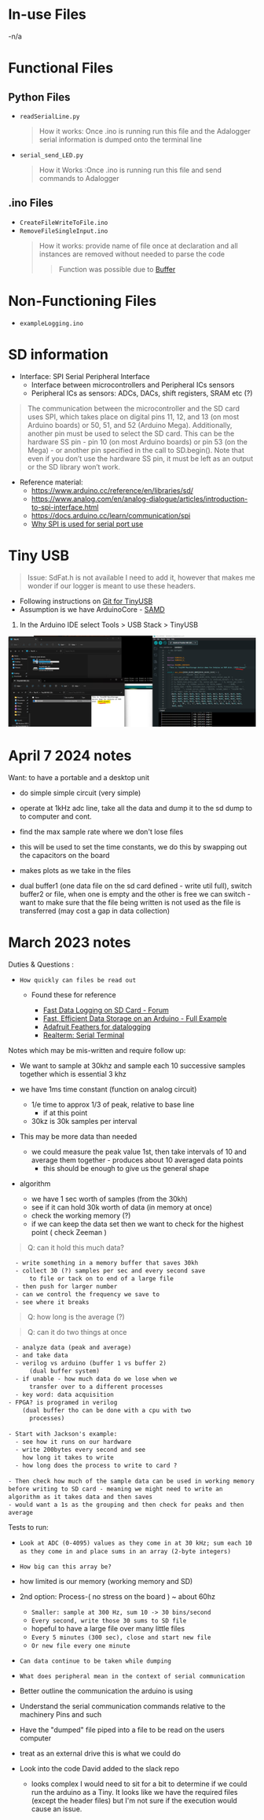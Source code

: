 # In-use Files

-n/a

# Functional Files

## Python Files

- `readSerialLine.py`
  > How it works: Once .ino is running run this file and the Adalogger serial information is dumped onto the terminal line
- `serial_send_LED.py`
  > How it Works :Once .ino is running run this file and send commands to Adalogger

## .ino Files

- `CreateFileWriteToFile.ino`
- `RemoveFileSingleInput.ino`
  > How it works: provide name of file once at declaration and all instances are removed without needed to parse the code
  >
  > > Function was possible due to [Buffer](https://www.programmingelectronics.com/sprintf-arduino/)

# Non-Functioning Files

- `exampleLogging.ino`

# SD information

- Interface: SPI Serial Peripheral Interface
  - Interface between microcontrollers and Peripheral ICs sensors
  - Peripheral ICs as sensors: ADCs, DACs, shift registers, SRAM etc (?)

> The communication between the microcontroller and the SD card uses SPI, which takes place on digital pins 11, 12, and 13 (on most Arduino boards) or 50, 51, and 52 (Arduino Mega). Additionally, another pin must be used to select the SD card. This can be the hardware SS pin - pin 10 (on most Arduino boards) or pin 53 (on the Mega) - or another pin specified in the call to SD.begin(). Note that even if you don’t use the hardware SS pin, it must be left as an output or the SD library won’t work.

- Reference material:
  - https://www.arduino.cc/reference/en/libraries/sd/
  - https://www.analog.com/en/analog-dialogue/articles/introduction-to-spi-interface.html
  - https://docs.arduino.cc/learn/communication/spi
  - [Why SPI is used for serial port use](https://learn.sparkfun.com/tutorials/serial-peripheral-interface-spi/all)

# Tiny USB

> Issue: SdFat.h is not available I need to add it, however that makes me wonder if our logger is meant to use these headers.

- Following instructions on [Git for TinyUSB](https://github.com/computationalapproach/Adafruit_TinyUSB_Arduino#cores-with-built-in-support)
- Assumption is we have ArduinoCore - [SAMD](https://learn.adafruit.com/adafruit-feather-m0-adalogger/using-the-sd-card)

1. In the Arduino IDE select Tools > USB Stack > TinyUSB

![Tiny](../images/TinyUSBMassStorageAttempt1.png)

# April 7 2024 notes

Want: to have a portable and a desktop unit

- do simple simple circuit (very simple)
- operate at 1kHz adc line, take all the data and dump it to the sd dump to to computer and cont.
- find the max sample rate where we don't lose files
- this will be used to set the time constants, we do this by swapping out the capacitors on the board

- makes plots as we take in the files
- dual buffer1 (one data file on the sd card defined - write util full), switch buffer2 or file, when one is empty and the other is free we can switch - want to make sure that the file being written is not used as the file is transferred (may cost a gap in data collection)

# March 2023 notes

Duties & Questions :

- `How quickly can files be read out `

  - Found these for reference

    - [Fast Data Logging on SD Card - Forum](https://forum.arduino.cc/t/fast-data-logging-on-sd-card/687012/18)
    - [Fast, Efficient Data Storage on an Arduino - Full Example](https://hackingmajenkoblog.wordpress.com/2016/03/25/fast-efficient-data-storage-on-an-arduino/)
    - [Adafruit Feathers for datalogging](https://publiclab.org/notes/cfastie/11-14-2017/adafruit-feathers-for-datalogging)
    - [Realterm: Serial Terminal](https://realterm.sourceforge.io)

Notes which may be mis-written and require follow up:

- We want to sample at 30khz and sample each 10 successive samples together which is essential 3 khz
- we have 1ms time constant (function on analog circuit)
  - 1/e time to approx 1/3 of peak, relative to base line
    - if at this point
  - 30kz is 30k samples per interval
- This may be more data than needed

  - we could measure the peak value 1st, then take intervals of 10 and average them together - produces about 10 averaged data points
    - this should be enough to give us the general shape

- algorithm
  - we have 1 sec worth of samples (from the 30kh)
  - see if it can hold 30k worth of data (in memory at once)
  - check the working memory (?)
  - if we can keep the data set then we want to check for the highest point ( check Zeeman )

> Q: can it hold this much data?

      - write something in a memory buffer that saves 30kh
      - collect 30 (?) samples per sec and every second save
          to file or tack on to end of a large file
      - then push for larger number
      - can we control the frequency we save to
      - see where it breaks

> Q: how long is the average (?)

> Q: can it do two things at once

      - analyze data (peak and average)
      - and take data
      - verilog vs arduino (buffer 1 vs buffer 2)
          (dual buffer system)
      - if unable - how much data do we lose when we
          transfer over to a different processes
      - key word: data acquisition
    - FPGA? is programed in verilog
        (dual buffer tho can be done with a cpu with two
          processes)

    - Start with Jackson's example:
      - see how it runs on our hardware
      - write 200bytes every second and see
        how long it takes to write
      - how long does the process to write to card ?

    - Then check how much of the sample data can be used in working memory before writing to SD card - meaning we might need to write an algorithm as it takes data and then saves
    - would want a 1s as the grouping and then check for peaks and then average

Tests to run:

- `Look at ADC (0-4095) values as they come in at 30 kHz; sum each 10 as they come in and place sums in an array (2-byte integers)`
- `How big can this array be?`
- how limited is our memory (working memory and SD)
- 2nd option: Process-( no stress on the board ) ~ about 60hz

  - `Smaller: sample at 300 Hz, sum 10 -> 30 bins/second`
  - `Every second, write those 30 sums to SD file`
  - hopeful to have a large file over many little files
  - `Every 5 minutes (300 sec), close and start new file`
  - `Or new file every one minute`

- `Can data continue to be taken while dumping`
- `What does peripheral mean in the context of serial communication `
- Better outline the communication the arduino is using
- Understand the serial communication commands relative to the machinery Pins and such
- Have the "dumped" file piped into a file to be read on the users computer
- treat as an external drive this is what we could do
- Look into the code David added to the slack repo
  - looks complex I would need to sit for a bit to determine if we could run the arduino as a Tiny. It looks like we have the required files (except the header files) but I'm not sure if the execution would cause an issue.
